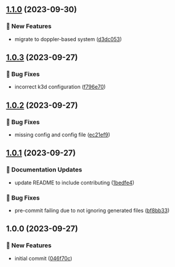 ## [1.1.0](https://github.com/AtomiCloud/sulfoxide.helium/compare/v1.0.3...v1.1.0) (2023-09-30)


### 🚀 New Features

* migrate to doppler-based system ([d3dc053](https://github.com/AtomiCloud/sulfoxide.helium/commit/d3dc0539cc7d224d97831193522778e557b3113d))

## [1.0.3](https://github.com/AtomiCloud/sulfoxide.helium/compare/v1.0.2...v1.0.3) (2023-09-27)


### 🐛 Bug Fixes

* incorrect k3d configuration ([f796e70](https://github.com/AtomiCloud/sulfoxide.helium/commit/f796e705dd2500fdffa11ea7d6d0a3226191af1c))

## [1.0.2](https://github.com/AtomiCloud/sulfoxide.helium/compare/v1.0.1...v1.0.2) (2023-09-27)


### 🐛 Bug Fixes

* missing config and config file ([ec21ef9](https://github.com/AtomiCloud/sulfoxide.helium/commit/ec21ef9f51fa572c583663cbfe6d8059596a3d40))

## [1.0.1](https://github.com/AtomiCloud/sulfoxide.helium/compare/v1.0.0...v1.0.1) (2023-09-27)


### 📝 Documentation Updates

* update README to include contributing ([1bedfe4](https://github.com/AtomiCloud/sulfoxide.helium/commit/1bedfe4cef9201861c67c380a2ddc6816460fb11))


### 🐛 Bug Fixes

* pre-commit failing due to not ignoring generated files ([bf8bb33](https://github.com/AtomiCloud/sulfoxide.helium/commit/bf8bb3380449a8c16a12dfd6bf6ac48a2294f3ab))

## 1.0.0 (2023-09-27)


### 🚀 New Features

* initial commit ([046f70c](https://github.com/AtomiCloud/sulfoxide.helium/commit/046f70cdd57135443d58a5ea0085b9b3f6d167e3))
